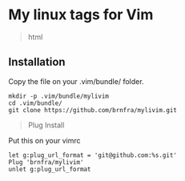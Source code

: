 # My linux tags for Vim

>html


## Installation

Copy the file on your .vim/bundle/ folder.


```
mkdir -p .vim/bundle/mylivim
cd .vim/bundle/
git clone https://github.com/brnfra/mylivim.git

```

>Plug Install

Put this on your vimrc

```
let g:plug_url_format = 'git@github.com:%s.git'
Plug 'brnfra/mylivim'
unlet g:plug_url_format
```

